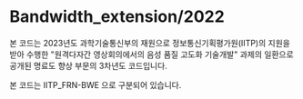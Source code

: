 # Bandwidth_extension/2022 
본 코드는 2023년도 과학기술통신부의 재원으로 정보통신기획평가원(IITP)의 지원을 받아 수행한 "원격다자간 영상회의에서의 음성 품질 고도화 기술개발" 과제의 일환으로 공개된 명료도 향상 부문의 3차년도 코드입니다. 

본 코드는 IITP_FRN-BWE 으로 구분되어 있습니다.
